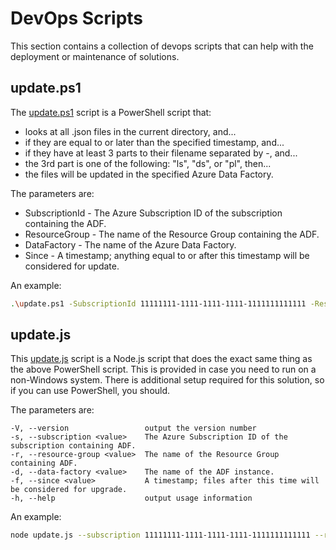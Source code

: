 # DevOps Scripts

This section contains a collection of devops scripts that can help with the deployment or maintenance of solutions.

## update.ps1

The [update.ps1](update.ps1) script is a PowerShell script that:

* looks at all .json files in the current directory, and...
* if they are equal to or later than the specified timestamp, and...
* if they have at least 3 parts to their filename separated by -, and...
* the 3rd part is one of the following: "ls", "ds", or "pl", then...
* the files will be updated in the specified Azure Data Factory.

The parameters are:

* SubscriptionId - The Azure Subscription ID of the subscription containing the ADF.
* ResourceGroup - The name of the Resource Group containing the ADF.
* DataFactory - The name of the Azure Data Factory.
* Since - A timestamp; anything equal to or after this timestamp will be considered for update.

An example:

```bash
.\update.ps1 -SubscriptionId 11111111-1111-1111-1111-1111111111111 -ResourceGroup myrg -DataFactory myadf -Since (Get-Date).AddDays(-3)
```

## update.js

This [update.js](update.js) script is a Node.js script that does the exact same thing as the above PowerShell script. This is provided in case you need to run on a non-Windows system. There is additional setup required for this solution, so if you can use PowerShell, you should.

The parameters are:

```
-V, --version                 output the version number
-s, --subscription <value>    The Azure Subscription ID of the subscription containing ADF.
-r, --resource-group <value>  The name of the Resource Group containing ADF.
-d, --data-factory <value>    The name of the ADF instance.
-f, --since <value>           A timestamp; files after this time will be considered for upgrade.
-h, --help                    output usage information
```

An example:

```bash
node update.js --subscription 11111111-1111-1111-1111-1111111111111 --resource-group myrg --data-factory myadf --since 2017-01-01T18:00 .
```
